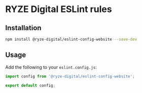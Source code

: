 # RYZE Digital ESLint rules

## Installation

```bash
npm install @ryze-digital/eslint-config-website --save-dev
```

## Usage

Add the following to your `eslint.config.js`:

```js
import config from '@ryze-digital/eslint-config-website';

export default config;
```